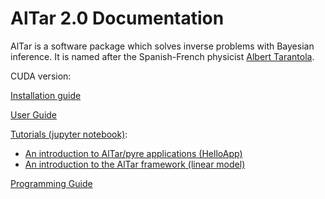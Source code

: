 # AlTar 2.0 Documentation

AlTar is a software package which solves inverse problems with Bayesian inference. It is named after the Spanish-French physicist [Albert Tarantola](https://en.wikipedia.org/wiki/Albert_Tarantola). 

CUDA version:

[Installation guide](cuda/Installation.rst)

[User Guide](cuda/Manual.rst)

[Tutorials (jupyter notebook)](jupyter):

- [An introduction to AlTar/pyre applications (HelloApp)](jupyter/hello/hello.ipynb)
- [An introduction to the AlTar framework (linear model)](jupyter/linear/linear.ipynb)

[Programming Guide](cuda/Programming.rst)
